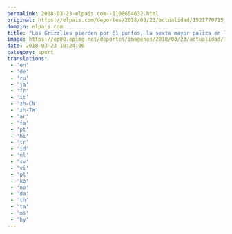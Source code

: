 ```yaml
---
permalink: 2018-03-23-elpais.com--1108654632.html
original: https://elpais.com/deportes/2018/03/23/actualidad/1521770715_723383.html#?ref=rss&format=simple&link=link
domain: elpais.com
title: "Los Grizzlies pierden por 61 puntos, la sexta mayor paliza en la historia de la NBA"
image: https://ep00.epimg.net/deportes/imagenes/2018/03/23/actualidad/1521770715_723383_1521773853_rrss_normal.jpg
date: 2018-03-23 10:24:06
category: sport
translations: 
 - 'en'
 - 'de'
 - 'ru'
 - 'ja'
 - 'fr'
 - 'it'
 - 'zh-CN'
 - 'zh-TW'
 - 'ar'
 - 'fa'
 - 'pt'
 - 'hi'
 - 'tr'
 - 'id'
 - 'nl'
 - 'sv'
 - 'vi'
 - 'pl'
 - 'ko'
 - 'no'
 - 'da'
 - 'th'
 - 'ta'
 - 'ms'
 - 'hy'
---
```


